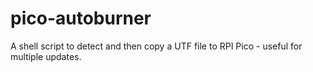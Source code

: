 # pico-autoburner
A shell script to detect and then copy a UTF file to RPI Pico - useful for multiple updates.
